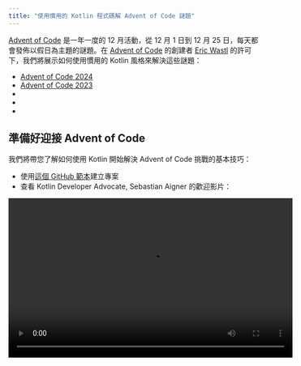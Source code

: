 ```yaml
---
title: "使用慣用的 Kotlin 程式碼解 Advent of Code 謎題"
---
```

[Advent of Code](https://adventofcode.com/) 是一年一度的 12 月活動，從 12 月 1 日到 12 月 25 日，每天都會發佈以假日為主題的謎題。在 [Advent of Code](https://adventofcode.com/) 的創建者 [Eric Wastl](http://was.tl/) 的許可下，我們將展示如何使用慣用的 Kotlin 風格來解決這些謎題：

* [Advent of Code 2024](https://www.youtube.com/playlist?list=PLlFc5cFwUnmwHaD3-qeoLHnho_PY2g9JX)
* [Advent of Code 2023](https://www.youtube.com/playlist?list=PLlFc5cFwUnmzk0wvYW4aTl57F2VNkFisU)
* [](#advent-of-code-2022)
* [](#advent-of-code-2021)
* [](#advent-of-code-2020)

## 準備好迎接 Advent of Code

我們將帶您了解如何使用 Kotlin 開始解決 Advent of Code 挑戰的基本技巧：

* 使用[這個 GitHub 範本](https://github.com/kotlin-hands-on/advent-of-code-kotlin-template)建立專案
* 查看 Kotlin Developer Advocate, Sebastian Aigner 的歡迎影片：

<video width="560" height="315" src="https://www.youtube.com/v/6-XSehwRgSY" title="Get Ready for Advent of Code 2021"/>

## Advent of Code 2022

### Day 1: Calorie counting (卡路里計算)

了解 [Kotlin Advent of Code 範本](https://github.com/kotlin-hands-on/advent-of-code-kotlin-template) 以及 Kotlin 中用於處理字串和集合的便捷函式，例如 [`maxOf()`](https://kotlinlang.org/api/latest/jvm/stdlib/kotlin.collections/max-of.html) 和 [`sumOf()`](https://kotlinlang.org/api/latest/jvm/stdlib/kotlin.collections/sum-of.html)。了解擴充函式如何幫助您以良好的方式組織您的解決方案。

* 閱讀 [Advent of Code](https://adventofcode.com/2022/day/1) 上的謎題描述
* 在影片中查看解決方案：

<img src="/img/youtube.svg" alt="YouTube" width="25" style={{verticalAlign: 'middle'}}/> [Advent of Code 2022 Day 1 | Kotlin](https://www.youtube.com/watch?v=ntbsbqLCKDs)

### Day 2: Rock paper scissors (剪刀石頭布)

了解 Kotlin 中 `Char` 類型的操作，了解 `Pair` 類型和 `to` 構造函式如何與模式匹配完美搭配。了解如何使用 [`compareTo()`](https://kotlinlang.org/api/latest/jvm/stdlib/kotlin/-comparable/compare-to.html) 函式對您自己的物件進行排序。

* 閱讀 [Advent of Code](https://adventofcode.com/2022/day/2) 上的謎題描述
* 在影片中查看解決方案：

<img src="/img/youtube.svg" alt="YouTube" width="25" style={{verticalAlign: 'middle'}}/> [Advent of Code 2022 Day 2 | Kotlin](https://www.youtube.com/watch?v=Fn0SY2yGDSA)

### Day 3: Rucksack reorganization (背包重整)

了解 [kotlinx.benchmark](https://github.com/Kotlin/kotlinx-benchmark) 函式庫如何幫助您了解程式碼的效能特徵。了解像 `intersect` 這樣的集合操作如何幫助您選擇重疊的資料，並查看同一解決方案的不同實現之間的效能比較。

* 閱讀 [Advent of Code](https://adventofcode.com/2022/day/3) 上的謎題描述
* 在影片中查看解決方案：

<img src="/img/youtube.svg" alt="YouTube" width="25" style={{verticalAlign: 'middle'}}/> [Advent of Code 2022 Day 3 | Kotlin](https://www.youtube.com/watch?v=IPLfo4zXNjk)

### Day 4: Camp cleanup (營地清理)

了解 `infix` 和 `operator` 函式如何使您的程式碼更具表現力，以及 `String` 和 `IntRange` 類型的擴充函式如何使解析輸入變得容易。

* 閱讀 [Advent of Code](https://adventofcode.com/2022/day/4) 上的謎題描述
* 在影片中查看解決方案：

<img src="/img/youtube.svg" alt="YouTube" width="25" style={{verticalAlign: 'middle'}}/> [Advent of Code 2022 Day 4 | Kotlin](https://www.youtube.com/watch?v=dBIbr55YS0A)

### Day 5: Supply stacks (供應堆疊)

了解如何使用 factory functions (工廠函式) 構造更複雜的物件，如何使用 regular expressions (正規表示式)，以及 double-ended [`ArrayDeque`](https://kotlinlang.org/api/latest/jvm/stdlib/kotlin.collections/-array-deque/) 類型。

* 閱讀 [Advent of Code](https://adventofcode.com/2022/day/5) 上的謎題描述
* 在影片中查看解決方案：

<img src="/img/youtube.svg" alt="YouTube" width="25" style={{verticalAlign: 'middle'}}/> [Advent of Code 2022 Day 5 | Kotlin](https://www.youtube.com/watch?v=lKq6r5Nt8Yo)

### Day 6: Tuning trouble (調整問題)

通過 [kotlinx.benchmark](https://github.com/Kotlin/kotlinx-benchmark) 函式庫查看更深入的效能調查，比較同一解決方案的 16 種不同變體的特徵。

* 閱讀 [Advent of Code](https://adventofcode.com/2022/day/6) 上的謎題描述
* 在影片中查看解決方案：

<img src="/img/youtube.svg" alt="YouTube" width="25" style={{verticalAlign: 'middle'}}/> [Advent of Code 2022 Day 6 | Kotlin](https://www.youtube.com/watch?v=VbBhaQhW0zk)

### Day 7: No space left on device (設備上沒有剩餘空間)

了解如何建模 tree structures (樹狀結構)，並觀看以程式方式生成 Kotlin 程式碼的演示。

* 閱讀 [Advent of Code](https://adventofcode.com/2022/day/7) 上的謎題描述
* 在影片中查看解決方案：

<img src="/img/youtube.svg" alt="YouTube" width="25" style={{verticalAlign: 'middle'}}/> [Advent of Code 2022 Day 7 | Kotlin](https://www.youtube.com/watch?v=Q819VW8yxFo)

### Day 8: Treetop tree house (樹梢樹屋)

觀看 `sequence` builder 的實際應用，以及程式的初稿與慣用的 Kotlin 解決方案之間的差異有多大（特別來賓 Roman Elizarov！）。

* 閱讀 [Advent of Code](https://adventofcode.com/2022/day/8) 上的謎題描述
* 在影片中查看解決方案：

<img src="/img/youtube.svg" alt="YouTube" width="25" style={{verticalAlign: 'middle'}}/> [Advent of Code 2022 Day 8 | Kotlin](https://www.youtube.com/watch?v=6d6FXFh-UdA)

### Day 9: Rope bridge (繩橋)

觀看 `run` 函式、labeled returns (標記返回) 和便捷的標準函式庫函式，例如 `coerceIn` 或 `zipWithNext`。了解如何使用 `List` 和 `MutableList` 構造函式構造給定大小的列表，並了解基於 Kotlin 的問題陳述可視化。

* 閱讀 [Advent of Code](https://adventofcode.com/2022/day/9) 上的謎題描述
* 在影片中查看解決方案：

<img src="/img/youtube.svg" alt="YouTube" width="25" style={{verticalAlign: 'middle'}}/> [Advent of Code 2022 Day 9 | Kotlin](https://www.youtube.com/watch?v=ShU9dNUa_3g)

### Day 10: Cathode-ray tube (陰極射線管)

了解 ranges (範圍) 和 `in` 運算符如何使檢查範圍變得自然，function parameters (函式參數) 如何轉換為 receivers (接收者)，以及對 `tailrec` modifier 的簡要探索。

* 閱讀 [Advent of Code](https://adventofcode.com/2022/day/10) 上的謎題描述
* 在影片中查看解決方案：

<img src="/img/youtube.svg" alt="YouTube" width="25" style={{verticalAlign: 'middle'}}/> [Advent of Code 2022 Day 10 | Kotlin](https://www.youtube.com/watch?v=KVyeNmFHoL4)

### Day 11: Monkey in the middle (中間的猴子)

了解如何從 mutable (可變)、imperative code (命令式程式碼) 轉變為更 functional approach (函數式方法)，後者利用 immutable (不可變) 和 read-only (唯讀) data structures (資料結構)。了解 context receivers (上下文接收者) 以及我們的來賓如何僅為 Advent of Code 建立了自己的 visualization library (可視化函式庫)。

* 閱讀 [Advent of Code](https://adventofcode.com/2022/day/11) 上的謎題描述
* 在影片中查看解決方案：

<img src="/img/youtube.svg" alt="YouTube" width="25" style={{verticalAlign: 'middle'}}/> [Advent of Code 2022 Day 11 | Kotlin](https://www.youtube.com/watch?v=1eBSyPe_9j0)

### Day 12: Hill Climbing algorithm (爬山演算法)

使用 queues (佇列)、`ArrayDeque`、function references (函式引用) 和 `tailrec` modifier 來解決 Kotlin 的 path finding problems (路徑查找問題)。

* 閱讀 [Advent of Code](https://adventofcode.com/2022/day/12) 上的謎題描述
* 在影片中查看解決方案：

<img src="/img/youtube.svg" alt="YouTube" width="25" style={{verticalAlign: 'middle'}}/> [Advent of Code 2022 Day 12 | Kotlin](https://www.youtube.com/watch?v=tJ74hi_3sk8)

## Advent of Code 2021

:::tip
閱讀我們關於 [Advent of Code 2021](https://blog.jetbrains.com/kotlin/2021/11/advent-of-code-2021-in-kotlin/) 的[部落格文章](https://blog.jetbrains.com/kotlin/2021/11/advent-of-code-2021-in-kotlin/)

:::

### Day 1: Sonar sweep (聲納掃描)

應用 windowed (滑窗) 和 count (計數) 函式來處理整數對和三元組。

* 閱讀 [Advent of Code](https://adventofcode.com/2021/day/1) 上的謎題描述
* 在 [Kotlin Blog](https://blog.jetbrains.com/kotlin/2021/12/advent-of-code-2021-in-kotlin-day-1) 上查看 Anton Arhipov 的解決方案
  或觀看影片：

<img src="/img/youtube.svg" alt="YouTube" width="25" style={{verticalAlign: 'middle'}}/> [Advent of Code 2021 in Kotlin, Day 1: Sonar Sweep](https://www.youtube.com/watch?v=76IzmtOyiHw)

### Day 2: Dive! (下潛！)

了解 destructuring declarations (解構聲明) 和 `when` expression (when 表達式)。

* 閱讀 [Advent of Code](https://adventofcode.com/2021/day/2) 上的謎題描述
* 在 [GitHub](https://github.com/asm0dey/aoc-2021/blob/main/src/Day02.kt) 上查看 Pasha Finkelshteyn 的解決方案
  或觀看影片：

<img src="/img/youtube.svg" alt="YouTube" width="25" style={{verticalAlign: 'middle'}}/> [Advent of Code 2021 in Kotlin, Day 2: Dive!](https://www.youtube.com/watch?v=4A2WwniJdNc)

### Day 3: Binary diagnostic (二進制診斷)

探索使用 binary numbers (二進制數字) 的不同方式。

* 閱讀 [Advent of Code](https://adventofcode.com/2021/day/3) 上的謎題描述
* 在 [Kotlin Blog](https://blog.jetbrains.com/kotlin/2021/12/advent-of-code-2021-in-kotlin-day-3/) 上查看 Sebastian Aigner 的解決方案
  或觀看影片：

<img src="/img/youtube.svg" alt="YouTube" width="25" style={{verticalAlign: 'middle'}}/> [Advent of Code 2021 in Kotlin, Day 3: Binary Diagnostic](https://www.youtube.com/watch?v=mF2PTnnOi8w)

### Day 4: Giant squid (巨型魷魚)

了解如何解析輸入並引入一些 domain classes (領域類別) 以便於處理。

* 閱讀 [Advent of Code](https://adventofcode.com/2021/day/4) 上的謎題描述
* 在 [GitHub](https://github.com/antonarhipov/advent-of-code-2021/blob/main/src/Day04.kt) 上查看 Anton Arhipov 的解決方案
  或觀看影片：

<img src="/img/youtube.svg" alt="YouTube" width="25" style={{verticalAlign: 'middle'}}/> [Advent of Code 2021 in Kotlin, Day 4: Giant Squid](https://www.youtube.com/watch?v=wL6sEoLezPQ)

## Advent of Code 2020

:::tip
您可以在我們的 [GitHub 儲存庫](https://github.com/kotlin-hands-on/advent-of-code-2020/) 中找到 Advent of Code 2020 謎題的所有解決方案。

:::

### Day 1: Report repair (報告修復)

探索 input handling (輸入處理)、iterating over a list (迭代列表)、building a map (建立映射) 的不同方式，以及使用 [`let`](scope-functions#let)
函式來簡化您的程式碼。

* 閱讀 [Advent of Code](https://adventofcode.com/2020/day/1) 上的謎題描述
* 在 [Kotlin Blog](https://blog.jetbrains.com/kotlin/2021/07/advent-of-code-in-idiomatic-kotlin/) 上查看 Svetlana Isakova 的解決方案
或觀看影片：

<img src="/img/youtube.svg" alt="YouTube" width="25" style={{verticalAlign: 'middle'}}/> [Learn Kotlin With the Kotlin Team: Advent of Code 2020 #1](https://www.youtube.com/watch?v=o4emra1xm88)

### Day 2: Password philosophy (密碼哲學)

探索 string utility functions (字串實用函式)、regular expressions (正規表示式)、operations on collections (集合操作)，以及 [`let`](scope-functions#let)
函式如何有助於轉換您的表達式。

* 閱讀 [Advent of Code](https://adventofcode.com/2020/day/2) 上的謎題描述
* 在 [Kotlin Blog](https://blog.jetbrains.com/kotlin/2021/07/advent-of-code-in-idiomatic-kotlin-day2/) 上查看 Svetlana Isakova 的解決方案
或觀看影片：

<img src="/img/youtube.svg" alt="YouTube" width="25" style={{verticalAlign: 'middle'}}/> [Learn Kotlin with The Kotlin Team: Advent of Code 2020 #2](https://www.youtube.com/watch?v=MyvJ7G6aErQ)

### Day 3: Toboggan trajectory (雪橇軌跡)

比較 imperative (命令式) 和 more functional code styles (更函數式的程式碼風格)、處理 pairs (配對) 和 [`reduce()`](https://kotlinlang.org/api/latest/jvm/stdlib/kotlin.collections/reduce.html)
函式、在 column selection mode (列選擇模式) 下編輯程式碼，並修復 integer overflows (整數溢位)。

* 閱讀 [Advent of Code](https://adventofcode.com/2020/day/3) 上的謎題描述
* 在 [GitHub](https://github.com/kotlin-hands-on/advent-of-code-2020/blob/master/src/day03/day3.kt) 上查看 Mikhail Dvorkin 的解決方案
或觀看影片：

<img src="/img/youtube.svg" alt="YouTube" width="25" style={{verticalAlign: 'middle'}}/> [Learn Kotlin with the Kotlin Team: Advent of Code 2020 #3](https://www.youtube.com/watch?v=ounCIclwOAw)

### Day 4: Passport processing (護照處理)

應用 [`when`](control-flow#when-expressions-and-statements) 表達式並探索如何驗證輸入的不同方式：
utility functions (實用函式)、處理 ranges (範圍)、檢查 set membership (集合成員資格)，以及匹配 particular regular expression (特定正規表示式)。

* 閱讀 [Advent of Code](https://adventofcode.com/2020/day/4) 上的謎題描述
* 在 [Kotlin Blog](https://blog.jetbrains.com/kotlin/2021/09/validating-input-advent-of-code-in-kotlin/) 上查看 Sebastian Aigner 的解決方案
或觀看影片：

<img src="/img/youtube.svg" alt="YouTube" width="25" style={{verticalAlign: 'middle'}}/> [Learn Kotlin with the Kotlin Team: Advent of Code 2020 #4](https://www.youtube.com/watch?v=-kltG4Ztv1s)

### Day 5: Binary boarding (二進制登機)

使用 Kotlin 標準函式庫函式（`replace()`、`toInt()`、`find()`）處理數字的 binary representation (二進制表示)，
探索 powerful local functions (強大的本地函式)，並了解如何在 Kotlin 1.5 中使用 `max()` 函式。

* 閱讀 [Advent of Code](https://adventofcode.com/2020/day/5) 上的謎題描述
* 在 [Kotlin Blog](https://blog.jetbrains.com/kotlin/2021/09/idiomatic-kotlin-binary-representation/) 上查看 Svetlana Isakova 的解決方案
或觀看影片：

<img src="/img/youtube.svg" alt="YouTube" width="25" style={{verticalAlign: 'middle'}}/> [Learn Kotlin with the Kotlin Team: Advent of Code 2020 #5](https://www.youtube.com/watch?v=XEFna3xyxeY)

### Day 6: Custom customs (自定義海關)

了解如何使用標準函式庫函式 `map()` 對字串和集合中的字元進行 grouping (分組) 和 counting (計數)，
`reduce()`、`sumOf()`、`intersect()` 和 `union()`。

* 閱讀 [Advent of Code](https://adventofcode.com/2020/day/6) 上的謎題描述
* 在 [Kotlin Blog](https://blog.jetbrains.com/kotlin/2021/09/idiomatic-kotlin-set-operations/) 上查看 Anton Arhipov 的解決方案
或觀看影片：

<img src="/img/youtube.svg" alt="YouTube" width="25" style={{verticalAlign: 'middle'}}/> [Learn Kotlin with the Kotlin Team: Advent of Code 2020 #6](https://www.youtube.com/watch?v=QLAB0kZ-Tqc)

### Day 7: Handy haversacks (方便的背包)

學習如何使用 regular expressions (正規表示式)，從 Kotlin 使用 Java 的 `compute()` 方法處理 HashMaps，以動態計算
map (映射) 中的值，使用 `forEachLine()` 函式讀取檔案，並比較兩種搜尋演算法：
depth-first (深度優先) 和 breadth-first (廣度優先)。

* 閱讀 [Advent of Code](https://adventofcode.com/2020/day/7) 上的謎題描述
* 在 [Kotlin Blog](https://blog.jetbrains.com/kotlin/2021/09/idiomatic-kotlin-traversing-trees/) 上查看 Pasha Finkelshteyn 的解決方案
或觀看影片：

<img src="/img/youtube.svg" alt="YouTube" width="25" style={{verticalAlign: 'middle'}}/> [Learn Kotlin with the Kotlin Team: Advent of Code 2020 #7](https://www.youtube.com/watch?v=KyZiveDXWHw)

### Day 8: Handheld halting (手持停止)

應用 sealed classes (密封類別) 和 lambdas (lambda 表達式) 來表示 instructions (指令)，應用 Kotlin sets (集合) 來發現 program execution (程式執行) 中的 loops (迴圈)，
使用 sequences (序列) 和 `sequence { }` builder function (建構器函式) 來建構 lazy collection (惰性集合)，並嘗試實驗性的
`measureTimedValue()` 函式來檢查 performance metrics (效能指標)。

* 閱讀 [Advent of Code](https://adventofcode.com/2020/day/8) 上的謎題描述
* 在 [Kotlin Blog](https://blog.jetbrains.com/kotlin/2021/10/idiomatic-kotlin-simulating-a-console/) 上查看 Sebastian Aigner 的解決方案
或觀看影片：

<img src="/img/youtube.svg" alt="YouTube" width="25" style={{verticalAlign: 'middle'}}/> [Learn Kotlin with the Kotlin Team: Advent of Code 2020 #8](https://www.youtube.com/watch?v=0GWTTSMatO8)

### Day 9: Encoding error (編碼錯誤)

探索使用 `any()`、`firstOrNull()`、`firstNotNullOfOrNull()` 操縱 Kotlin 中 lists (列表) 的不同方式，
`windowed()`、`takeIf()` 和 `scan()` 函式，這些函式例證了慣用的 Kotlin 風格。

* 閱讀 [Advent of Code](https://adventofcode.com/2020/day/9) 上的謎題描述
* 在 [Kotlin Blog](https://blog.jetbrains.com/kotlin/2021/10/idiomatic-kotlin-working-with-lists/) 上查看 Svetlana Isakova 的解決方案
或觀看影片：

<img src="/img/youtube.svg" alt="YouTube" width="25" style={{verticalAlign: 'middle'}}/> [Learn Kotlin with the Kotlin Team: Advent of Code 2020 #9](https://www.youtube.com/watch?v=vj3J9MuF1mI)

## 接下來是什麼？

* 使用 [Kotlin Koans](koans) 完成更多任務
* 使用 JetBrains Academy 的免費 [Kotlin Core track](https://hyperskill.org/tracks?category=4&utm_source=jbkotlin_hs&utm_medium=referral&utm_campaign=kotlinlang-docs&utm_content=button_1&utm_term=22.03.23) 建立工作應用程式